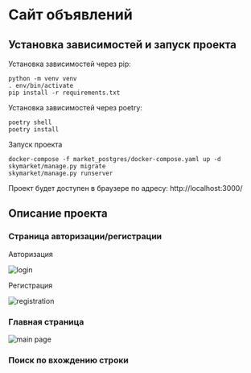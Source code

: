 # Сайт объявлений

## Установка зависимостей и запуск проекта

Установка зависимостей через pip:

    python -m venv venv
    . env/bin/activate
    pip install -r requirements.txt

Установка зависимостей через poetry:

    poetry shell
    poetry install

Запуск проекта

    docker-compose -f market_postgres/docker-compose.yaml up -d
    skymarket/manage.py migrate
    skymarket/manage.py runserver

Проект будет доступен в браузере по адресу: http://localhost:3000/

## Описание проекта

### Страница авторизации/регистрации

Авторизация

![login](https://github.com/gmoroz/ads-online/blob/master/readme_files/login.png)

Регистрация

![registration](https://github.com/gmoroz/ads-online/blob/master/readme_files/registration.png)


### Главная страница

![main page](https://github.com/gmoroz/ads-online/blob/master/readme_files/main_page.png)

### Поиск по вхождению строки

